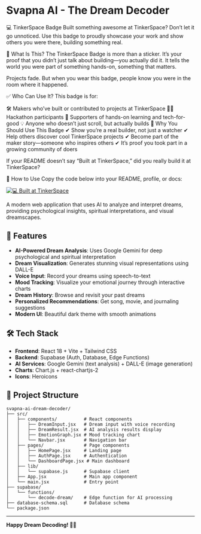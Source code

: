 # Svapna AI - The Dream Decoder

💻 TinkerSpace Badge
Built something awesome at TinkerSpace?
Don’t let it go unnoticed.
Use this badge to proudly showcase your work and show others you were there, building something real.

🌟 What Is This?
The TinkerSpace Badge is more than a sticker. It’s your proof that you didn’t just talk about building—you actually did it.
It tells the world you were part of something hands-on, something that matters.

Projects fade. But when you wear this badge, people know you were in the room where it happened.

✅ Who Can Use It?
This badge is for:

🛠 Makers who’ve built or contributed to projects at TinkerSpace
👩‍💻 Hackathon participants
📣 Supporters of hands-on learning and tech-for-good
💡 Anyone who doesn’t just scroll, but actually builds
📌 Why You Should Use This Badge
✔ Show you’re a real builder, not just a watcher
✔ Help others discover cool TinkerSpace projects
✔ Become part of the maker story—someone who inspires others
✔ It’s proof you took part in a growing community of doers

If your README doesn’t say “Built at TinkerSpace,” did you really build it at TinkerSpace?

🧩 How to Use
Copy the code below into your README, profile, or docs:

[![💻 Built at TinkerSpace](https://img.shields.io/badge/Built%20at-TinkerSpace-blueviolet?style=for-the-badge&label=%F0%9F%92%BBBuilt%20at&labelColor=turquoise&color=white)](https://tinkerhub.org/tinkerspace)


A modern web application that uses AI to analyze and interpret dreams, providing psychological insights, spiritual interpretations, and visual dreamscapes.

## 🌟 Features

- **AI-Powered Dream Analysis**: Uses Google Gemini for deep psychological and spiritual interpretation
- **Dream Visualization**: Generates stunning visual representations using DALL-E
- **Voice Input**: Record your dreams using speech-to-text
- **Mood Tracking**: Visualize your emotional journey through interactive charts
- **Dream History**: Browse and revisit your past dreams
- **Personalized Recommendations**: Get song, movie, and journaling suggestions
- **Modern UI**: Beautiful dark theme with smooth animations

## 🛠️ Tech Stack

- **Frontend**: React 18 + Vite + Tailwind CSS
- **Backend**: Supabase (Auth, Database, Edge Functions)
- **AI Services**: Google Gemini (text analysis) + DALL-E (image generation)
- **Charts**: Chart.js + react-chartjs-2
- **Icons**: Heroicons


## 📁 Project Structure

```
svapna-ai-dream-decoder/
├── src/
│   ├── components/          # React components
│   │   ├── DreamInput.jsx   # Dream input with voice recording
│   │   ├── DreamResult.jsx  # AI analysis results display
│   │   ├── EmotionGraph.jsx # Mood tracking chart
│   │   └── Navbar.jsx       # Navigation bar
│   ├── pages/               # Page components
│   │   ├── HomePage.jsx     # Landing page
│   │   ├── AuthPage.jsx     # Authentication
│   │   └── DashboardPage.jsx # Main dashboard
│   ├── lib/
│   │   └── supabase.js      # Supabase client
│   ├── App.jsx              # Main app component
│   └── main.jsx             # Entry point
├── supabase/
│   └── functions/
│       └── decode-dream/    # Edge function for AI processing
├── database-schema.sql      # Database schema
└── package.json
```

---

**Happy Dream Decoding! 🌙✨** 